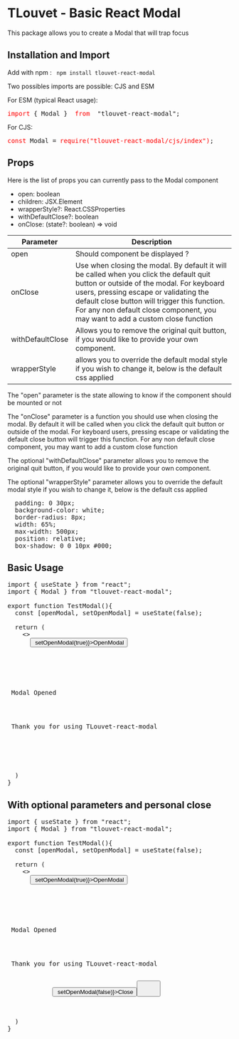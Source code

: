 <h1>TLouvet - Basic React Modal</h1>

<p>This package allows you to create a Modal that
will trap focus</p>

<h2> Installation and Import </h2>
<p>Add with npm : <code> npm install tlouvet-react-modal </code></p>

<p> Two possibles imports are possible: CJS and ESM </p>
<p>For ESM (typical React usage): 
  <pre><span style="color:red">import</span> { Modal } <span style="color:red"> from </span> "tlouvet-react-modal";</pre>
</p>

<p>For CJS: 
  <pre><span style="color:red">const</span> Modal = <span style="color:red">require("tlouvet-react-modal/cjs/index")</span>;</pre>
</p>

<h2>Props</h2>

<p>Here is the list of props you can currently pass to the Modal component</p>
<ul>
    <li>open: boolean</li>
    <li>children: JSX.Element</li>
    <li>wrapperStyle?: React.CSSProperties</li>
    <li>withDefaultClose?: boolean</li>
    <li>onClose: (state?: boolean) => void</li>
</ul>

<table>
<thead>
<tr>
<th> Parameter </th>
<th> Description </th>
</tr>
</thead>
<tbody>
<tr> 
<td>open</td> <td>Should component be displayed ? </td>
</tr>
<tr>
<td>onClose</td> <td>Use when closing the modal. By default it will be called when you click the default quit button or outside of the modal.
For keyboard users, pressing escape or validating the default close button will trigger this function. For any non default close component, you may want to add a custom close function </td>
</tr>
<tr>
<td>withDefaultClose</td> <td>Allows you to remove the original quit button, if you would like to provide your own component.</td>
</tr>
<tr>
<td>wrapperStyle</td> <td>allows you to override the default modal style if you wish to change it, below is the default css applied</td>
</tr>
</tbody>
</table>
<p> The "open" parameter is the state allowing to know if the component should be mounted or not</p>
<p> The "onClose" parameter is a function you should use when closing the modal. By default it will be called when you click the default quit button or outside of the modal.
For keyboard users, pressing escape or validating the default close button will trigger this function. For any non default close component, you may want to add a custom close function </p>
<p> The optional "withDefaultClose" parameter allows you to remove the original quit button, if you would like to provide your own component. </p>
<p> The optional "wrapperStyle" parameter allows you to override the default modal style if you wish to change it, below is the default css applied </p>
<pre>
  padding: 0 30px;
  background-color: white;
  border-radius: 8px;
  width: 65%;
  max-width: 500px;
  position: relative;
  box-shadow: 0 0 10px #000;
</pre>

<h2>Basic Usage</h2>

<pre>
import { useState } from "react";
import { Modal } from "tlouvet-react-modal";

export function TestModal(){
  const [openModal, setOpenModal] = useState(false);

  return (
    <>
      <button onClick={() => setOpenModal(true)}>OpenModal</button>

      <Modal open={`openModal`} onClose={`setOpenModal`}>
        <div>
          <p> Modal Opened </p>
          <p> Thank you for using TLouvet-react-modal </p> 
        </div>
      </Modal>
    </>
  )
}
</pre>

<h2> With optional parameters and personal close </h2>

<pre>
import { useState } from "react";
import { Modal } from "tlouvet-react-modal";

export function TestModal(){
  const [openModal, setOpenModal] = useState(false);

  return (
    <>
      <button onClick={() => setOpenModal(true)}>OpenModal</button>

      <Modal open={openModal} onClose={setOpenModal} withDefaultClose={false} wrapperStyle={{backgroundColor: `black`, color: `white`}}>
          <div>
            <p> Modal Opened </p>
            <p> Thank you for using TLouvet-react-modal </p> 
            <button onClick={() => setOpenModal(false)}>Close<button>
          </div>
      </Modal>
    </>
  )
}
</pre>